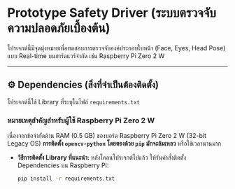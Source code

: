 # Prototype Safety Driver (ระบบตรวจจับความปลอดภัยเบื้องต้น)

โปรเจกต์นี้มีจุดมุ่งหมายเพื่อทดสอบการตรวจจับองค์ประกอบใบหน้า (Face, Eyes, Head Pose) แบบ Real-time บนฮาร์ดแวร์จำกัด เช่น Raspberry Pi Zero 2 W

---

## ⚙️ Dependencies (สิ่งที่จำเป็นต้องติดตั้ง)

โปรเจกต์นี้ใช้ Library ที่ระบุในไฟล์ `requirements.txt`

### หมายเหตุสำคัญสำหรับผู้ใช้ Raspberry Pi Zero 2 W

เนื่องจากข้อจำกัดด้าน RAM (0.5 GB) ของบอร์ด Raspberry Pi Zero 2 W (32-bit Legacy OS) **การติดตั้ง `opencv-python` โดยตรงด้วย `pip` มักจะล้มเหลว** หรือใช้เวลานานมาก

* **วิธีการติดตั้ง Library ที่แนะนำ:** หลังโคลนโปรเจกต์ไปแล้ว ให้รันคำสั่งติดตั้ง Dependencies บน Raspberry Pi:
  ```bash
  pip install -r requirements.txt
